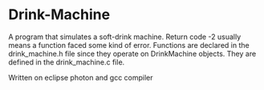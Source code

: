 # Drink-Machine
 A program that simulates a soft-drink machine. 
 Return code -2 usually means a function faced some kind of error. Functions are declared in the drink_machine.h file
 since they operate on DrinkMachine objects. They are defined in the drink_machine.c file.
 
 Written on eclipse photon and gcc compiler
